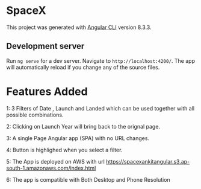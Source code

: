 # SpaceX

This project was generated with [Angular CLI](https://github.com/angular/angular-cli) version 8.3.3.

## Development server

Run `ng serve` for a dev server. Navigate to `http://localhost:4200/`. The app will automatically reload if you change any of the source files.

# Features Added

1: 3 Filters of Date , Launch and Landed which can be used together with all possible combinations.

2: Clicking on Launch Year will bring back to the orignal page.

3: A single Page Angular app (SPA) with no URL changes.

4: Button is highlighed when you select a filter.

5: The App is deployed on AWS with url  https://spacexankitangular.s3.ap-south-1.amazonaws.com/index.html

6: The app is compatible with Both Desktop and Phone Resolution


